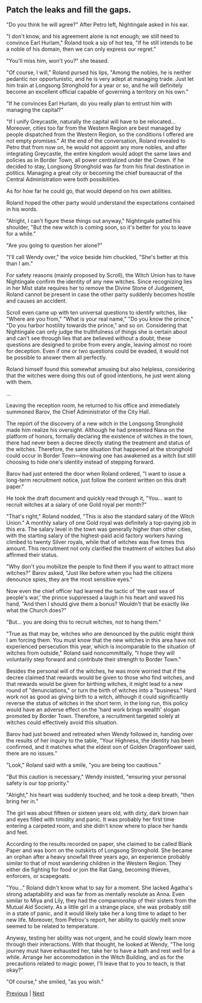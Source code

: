 ## Patch the leaks and fill the gaps.
"Do you think he will agree?" After Petro left, Nightingale asked in his ear.



"I don't know, and his agreement alone is not enough; we still need to convince Earl Hurlam," Roland took a sip of hot tea, "If he still intends to be a noble of his domain, then we can only express our regret."



"You'll miss him, won't you?" she teased.



"Of course, I will," Roland pursed his lips, "Among the nobles, he is neither pedantic nor opportunistic, and he is very adept at managing trade. Just let him train at Longsong Stronghold for a year or so, and he will definitely become an excellent official capable of governing a territory on his own."



"If he convinces Earl Hurlam, do you really plan to entrust him with managing the capital?"



"If I unify Greycastle, naturally the capital will have to be relocated... Moreover, cities too far from the Western Region are best managed by people dispatched from the Western Region, so the conditions I offered are not empty promises." At the end of the conversation, Roland revealed to Petro that from now on, he would not appoint any more nobles, and after integrating Greycastle, the entire kingdom would adopt the same laws and policies as in Border Town, all power centralized under the Crown. If he decided to stay, Longsong Stronghold was far from his final destination in politics. Managing a great city or becoming the chief bureaucrat of the Central Administration were both possibilities.



As for how far he could go, that would depend on his own abilities.



Roland hoped the other party would understand the expectations contained in his words.



"Alright, I can't figure these things out anyway," Nightingale patted his shoulder, "But the new witch is coming soon, so it's better for you to leave for a while."

"Are you going to question her alone?"

"I'll call Wendy over," the voice beside him chuckled, "She's better at this than I am."



For safety reasons (mainly proposed by Scroll), the Witch Union has to have Nightingale confirm the identity of any new witches. Since recognizing lies in her Mist state requires her to remove the Divine Stone of Judgement, Roland cannot be present in case the other party suddenly becomes hostile and causes an accident.



Scroll even came up with ten universal questions to identify witches, like "Where are you from," "What is your real name," "Do you know the prince," "Do you harbor hostility towards the prince," and so on. Considering that Nightingale can only judge the truthfulness of things she is certain about and can't see through lies that are believed without a doubt, these questions are designed to probe from every angle, leaving almost no room for deception. Even if one or two questions could be evaded, it would not be possible to answer them all perfectly.



Roland himself found this somewhat amusing but also helpless, considering that the witches were doing this out of good intentions, he just went along with them.



...



Leaving the reception room, he returned to his office and immediately summoned Barov, the Chief Administrator of the City Hall.



The report of the discovery of a new witch in the Longsong Stronghold made him realize his oversight. Although he had presented Nana on the platform of honors, formally declaring the existence of witches in the town, there had never been a decree directly stating the treatment and status of the witches. Therefore, the same situation that happened at the stronghold could occur in Border Town—knowing one has awakened as a witch but still choosing to hide one's identity instead of stepping forward.



Barov had just entered the door when Roland ordered, "I want to issue a long-term recruitment notice, just follow the content written on this draft paper."

He took the draft document and quickly read through it, "You... want to recruit witches at a salary of one Gold royal per month?"

"That's right," Roland nodded, "This is also the standard salary of the Witch Union." A monthly salary of one Gold royal was definitely a top-paying job in this era. The salary level in the town was generally higher than other cities, with the starting salary of the highest-paid acid factory workers having climbed to twenty Silver royals, while that of witches was five times this amount. This recruitment not only clarified the treatment of witches but also affirmed their status.

"Why don't you mobilize the people to find them if you want to attract more witches?" Barov asked, "Just like before when you had the citizens denounce spies, they are the most sensitive eyes."

Now even the chief officer had learned the tactic of 'the vast sea of people's war,' the prince suppressed a laugh in his heart and waved his hand, "And then I should give them a bonus? Wouldn't that be exactly like what the Church does?"

"But... you are doing this to recruit witches, not to hang them."

"True as that may be, witches who are denounced by the public might think I am forcing them. You must know that the new witches in this area have not experienced persecution this year, which is incomparable to the situation of witches from outside," Roland said noncommittally, "I hope they will voluntarily step forward and contribute their strength to Border Town."

Besides the personal will of the witches, he was more worried that if the decree claimed that rewards would be given to those who find witches, and that rewards would be given for birthing witches, it might lead to a new round of "denunciations," or turn the birth of witches into a "business." Hard work not as good as giving birth to a witch, although it could significantly reverse the status of witches in the short term, in the long run, this policy would have an adverse effect on the 'hard work brings wealth' slogan promoted by Border Town. Therefore, a recruitment targeted solely at witches could effectively avoid this situation.

Barov had just bowed and retreated when Wendy followed in, handing over the results of her inquiry to the table, "Your Highness, the identity has been confirmed, and it matches what the eldest son of Golden Dragonflower said, there are no issues."



"Look," Roland said with a smile, "you are being too cautious."

"But this caution is necessary," Wendy insisted, "ensuring your personal safety is our top priority."

"Alright," his heart was suddenly touched, and he took a deep breath, "then bring her in."

The girl was about fifteen or sixteen years old, with dirty, dark brown hair and eyes filled with timidity and panic. It was probably her first time entering a carpeted room, and she didn't know where to place her hands and feet.

According to the results recorded on paper, she claimed to be called Blank Paper and was born on the outskirts of Longsong Stronghold. She became an orphan after a heavy snowfall three years ago, an experience probably similar to that of most wandering children in the Western Region. They either die fighting for food or join the Rat Gang, becoming thieves, enforcers, or scapegoats.

"You..." Roland didn't know what to say for a moment. She lacked Agatha's strong adaptability and was far from as mentally resolute as Anna. Even similar to Miya and Lily, they had the companionship of their sisters from the Mutual Aid Society. As a little girl in a strange place, she was probably still in a state of panic, and it would likely take her a long time to adapt to her new life. Moreover, from Petrov's report, her ability to quickly melt snow seemed to be related to temperature.

Anyway, testing her ability was not urgent, and he could slowly learn more through their interactions. With that thought, he looked at Wendy, "The long journey must have exhausted her, take her to have a bath and rest well for a while. Arrange her accommodation in the Witch Building, and as for the precautions related to magic power, I'll leave that to you to teach, is that okay?"

"Of course," she smiled, "as you wish."





[Previous](CH0367.md) | [Next](CH0369.md)
